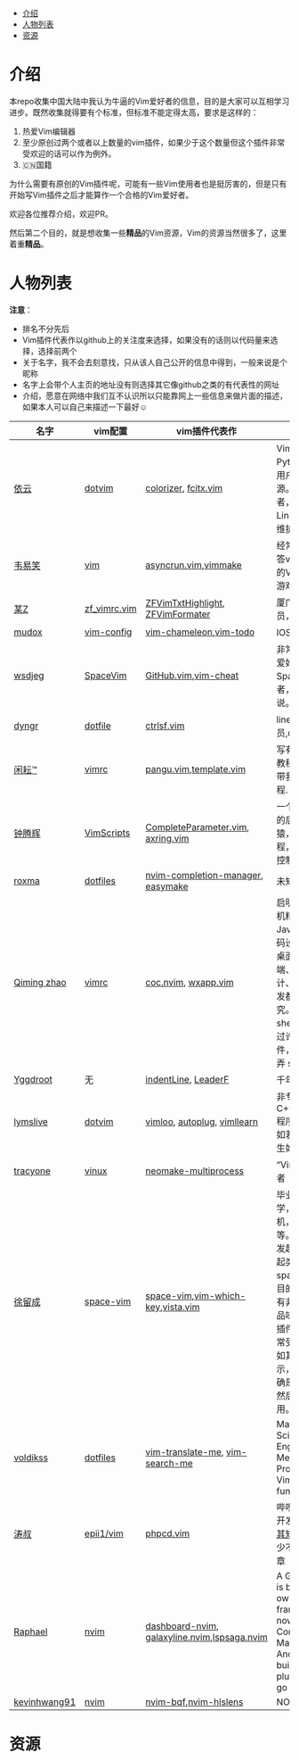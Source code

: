 

<!-- vim-markdown-toc GFM -->

* [介绍](#介绍)
* [人物列表](#人物列表)
* [资源](#资源)

<!-- vim-markdown-toc -->

# 介绍

本repo收集中国大陆中我认为牛逼的Vim爱好者的信息，目的是大家可以互相学习进步。既然收集就得要有个标准，但标准不能定得太高，要求是这样的：

1. 热爱Vim编辑器
2. 至少原创过两个或者以上数量的vim插件，如果少于这个数量但这个插件非常受欢迎的话可以作为例外。
3. 🇨🇳国籍

为什么需要有原创的Vim插件呢，可能有一些Vim使用者也是挺厉害的，但是只有开始写Vim插件之后才能算作一个合格的Vim爱好者。

欢迎各位推荐介绍，欢迎PR。

然后第二个目的，就是想收集一些**精品**的Vim资源，Vim的资源当然很多了，这里着重**精品**。

# 人物列表

**注意**：
- 排名不分先后
- Vim插件代表作以github上的关注度来选择，如果没有的话则以代码量来选择，选择前两个
- 关于名字，我不会去刻意找，只从该人自己公开的信息中得到，一般来说是个昵称
- 名字上会带个人主页的地址没有则选择其它像github之类的有代表性的网址
- 介绍，愿意在网络中我们互不认识所以只能靠网上一些信息来做片面的描述，如果本人可以自己来描述一下最好☺️


名字 |  vim配置 | vim插件代表作 | 介绍 
---- |  --------- | -------------- | ----
[依云](https://blog.lilydjwg.me/) | [dotvim](https://github.com/lilydjwg/dotvim) | [colorizer](https://github.com/lilydjwg/colorizer), [fcitx.vim](https://github.com/lilydjwg/fcitx.vim) | Vim、Linux、Python、Rust 用户，热爱开源。Vim 贡献者，Arch Linux 中文社区维护者。
[韦易笑](http://www.skywind.me) | [vim](https://github.com/skywind3000/vim) | [asyncrun.vim](https://github.com/skywind3000/asyncrun.vim),[vimmake](https://github.com/skywind3000/vimmake) | 经常上[知乎](https://www.zhihu.com/people/skywind3000)回答vim相关问题的Vim爱好者，游戏程序员。
[某Z](http://zsaber.com) | [zf_vimrc.vim](https://github.com/ZSaberLv0/zf_vimrc.vim) |[ZFVimTxtHighlight](https://github.com/ZSaberLv0/ZFVimTxtHighlight), [ZFVimFormater](https://github.com/ZSaberLv0/ZFVimFormater) | 厦门C++程序员，二次元。
[mudox](http://mudox.github.io/) | [vim-config](https://github.com/mudox/vim-config) | [vim-chameleon](https://github.com/mudox/vim-chameleon),[vim-todo](https://github.com/mudox/vim-todo) | IOS程序员
[wsdjeg](https://wsdjeg.github.io/) | [SpaceVim](https://github.com/SpaceVim/SpaceVim) | [GitHub.vim](https://github.com/wsdjeg/GitHub.vim),[vim-cheat](https://github.com/wsdjeg/vim-cheat) | 非常疯狂的Vim爱好者，SpaceVim作者，无需多说。
[dyngr](http://blog.dyngr.com/) | [dotfile](https://github.com/dyng/dotfile) | [ctrlsf.vim](https://github.com/dyng/ctrlsf.vim) | line公司的程序员,ctrlsf
[闲耘™](http://hotoo.me/) | [vimrc](https://github.com/hotoo/vimrc) | [pangu.vim](https://github.com/hotoo/pangu.vim),[template.vim](https://github.com/hotoo/template.vim) | 写有非常棒Vim教程博客❤️，带我入门Vim教程.
[钟腾辉](https://github.com/tenfyzhong) | [VimScripts](https://github.com/tenfyzhong/VimScripts) | [CompleteParameter.vim](https://github.com/tenfyzhong/CompleteParameter.vim), [axring.vim](https://github.com/tenfyzhong/axring.vim) | 一个好吃懒动的后台程序猿，喜欢编程，喜欢黑白控制台。
[roxma](https://github.com/roxma) | [dotfiles](https://github.com/roxma/dotfiles) | [nvim-completion-manager](https://github.com/roxma/nvim-completion-manager), [easymake](https://github.com/roxma/easymake) | 未知。
[Qiming zhao](https://chemzqm.me) | [vimrc](https://github.com/chemzqm/vimrc) | [coc.nvim](https://github.com/neoclide/coc.nvim), [wxapp.vim](https://github.com/chemzqm/wxapp.vim) | 启明, 前端老司机精通 JavaScript 代码设计，对于桌面端、移动端、响应式设计、小程序开发都有深入研究。熟悉 shell，也开发过许多 vim 插件，偶尔也弄弄 sketch
[Yggdroot](https://github.com/Yggdroot) | 无 | [indentLine](https://github.com/Yggdroot/indentLine), [LeaderF](https://github.com/Yggdroot/LeaderF) | 千年一梦
[lymslive](https://github.com/lymslive) | [dotvim](https://github.com/lymslive/dotvim) | [vimloo](https://github.com/lymslive/vimloo), [autoplug](https://github.com/lymslive/autoplug), [vimllearn](https://github.com/lymslive/vimllearn) | 非专业 C++/Perl/VimL 程序员，代码如若写作，人生如若初见
[tracyone](https://zhuanlan.zhihu.com/tracyone) | [vinux](https://github.com/tracyone/vinux) | [neomake-multiprocess](https://github.com/tracyone/neomake-multiprocess)| “Vim癌”晚期患者
[徐留成](http://liuchengxu.org) | [space-vim](https://github.com/liuchengxu/space-vim) |[space-vim](https://github.com/liuchengxu/space-vim),[vim-which-key](https://github.com/liuchengxu/vim-which-key),[vista.vim](https://github.com/liuchengxu/vista.vim) | 毕业于深圳大学，主修计算机，机器学习等。是第一个发起在vim上发起类似spacemacs项目的人，其具有非常独特的品味，几个vim插件都做得非常受欢迎，正如其项目所示，其作品的确是优雅简洁然后又非常好用。
[voldikss](https://voldikss.me/post/about/) | [dotfiles](https://github.com/voldikss/dotfiles) | [vim-translate-me](https://github.com/voldikss/vim-translate-me), [vim-search-me](https://github.com/voldikss/vim-search-me) | Material Science and Engineering , Metal Processing , Vimmer , For fun 
[涛叔](https://taoshu.in/) | [epii1/vim](https://github.com/epii1/vim) | [phpcd.vim](https://github.com/epii1/phpcd.vim) | 哔哩哔哩 资深开发工程师。[其知乎](https://www.zhihu.com/people/taoshu0)写有不少不错的vim文章
[Raphael](https://github.com/glepnir) | [nvim](https://github.com/glepnir/nvim) | [dashboard-nvim](https://github.com/glepnir/dashboard-nvim),     [galaxyline.nvim](https://github.com/glepnir/galaxyline.nvim),[lspsaga.nvim](https://github.com/glepnir/lspsaga.nvim) | A Gopher that is building my own web framework now Neovim Core Maintainer And like to build neovim plugin use lua go rust
[kevinhwang91](https://github.com/kevinhwang91) |  [nvim](https://github.com/kevinhwang91/dotfiles/tree/main/nvim) | [nvim-bqf](https://github.com/kevinhwang91/nvim-bqf),[nvim-hlslens](https://github.com/kevinhwang91/nvim-hlslens) | NONE


# 资源


